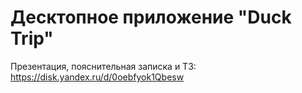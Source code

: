 # Десктопное приложение "Duck Trip"
Презентация, пояснительная записка и ТЗ: https://disk.yandex.ru/d/0oebfyok1Qbesw

